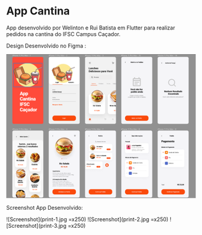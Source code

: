 # App Cantina

App desenvolvido por Welinton e Rui Batista em Flutter para realizar pedidos na cantina do IFSC Campus Caçador.

Design Desenvolvido no Figma :

![Screenshot](Figma.png)

Screenshot App Desenvolvido:

![Screenshot](print-1.jpg =x250)
![Screenshot](print-2.jpg =x250)
![Screenshot](print-3.jpg =x250)
